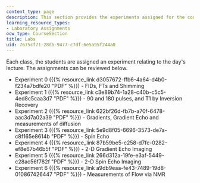 ```yaml
---
content_type: page
description: This section provides the experiments assigned for the course.
learning_resource_types:
- Laboratory Assignments
ocw_type: CourseSection
title: Labs
uid: 7675cf71-28db-9477-c7df-6e5a95f244a0
---
```


Each class, the students are assigned an experiment relating to the day's lecture. The assignments can be reviewed below.

*   Experiment 0 ({{% resource_link d3057672-ffb6-4a64-d4b0-f234a7bdfe20 "PDF" %}}) - FIDs, FTs and Shimming
*   Experiment 1 ({{% resource_link c3e89b74-1a28-c40b-c5c5-4ed8c5caa3d7 "PDF" %}}) - 90 and 180 pulses, and T1 by Inversion Recovery
*   Experiment 2 ({{% resource_link 622bf26d-fb7b-a70f-6478-aac3d7a02a39 "PDF" %}}) - Gradients, Gradient Echo and measurements of diffusion
*   Experiment 3 ({{% resource_link 5e9d8f05-6696-3573-de7a-c8f165e8614b "PDF" %}}) - Spin Echo
*   Experiment 4 ({{% resource_link 87b59be5-c258-d7fc-0282-ef8e67b46b5f "PDF" %}}) - 2-D Gradient Echo Imaging
*   Experiment 5 ({{% resource_link 266d312a-19fe-e3af-5449-c28ac56f782f "PDF" %}}) - 2-D Spin Echo Imaging
*   Experiment 6 ({{% resource_link a9db9eaa-fe43-7489-19d8-010867426447 "PDF" %}}) - Measurements of Flow via NMR